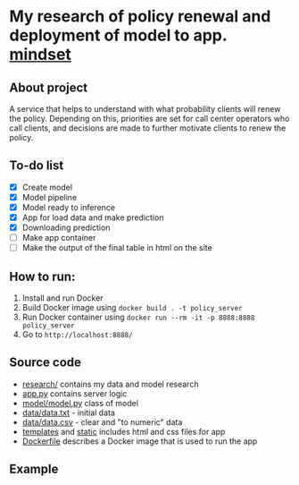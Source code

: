 # My research of policy renewal and deployment of model to app. [mindset](http://mind-set.ru/)

## About project
A service that helps to understand with what probability clients will renew the policy. Depending on this, priorities are set for call center operators who call clients, and decisions are made to further motivate clients to renew the policy.


## To-do list

- [x] Create model
- [x] Model pipeline
- [x] Model ready to inference
- [x] App for load data and make prediction
- [x] Downloading prediction
- [ ] Make app container
- [ ] Make the output of the final table in html on the site

## How to run:
1. Install and run Docker
2. Build Docker image using `docker build . -t policy_server`
3. Run Docker container using `docker run --rm -it -p 8888:8888 policy_server`
4. Go to `http://localhost:8888/`

## Source code
* [research/](research/) contains my data and model research
* [app.py](app.py) contains server logic
* [model/model.py](model/model.py) class of model
* [data/data.txt](data/data.txt) - initial data
* [data/data.csv](data/data.csv) - clear and "to numeric" data
* [templates](templates/) and [static](static/) includes html and css files for app
* [Dockerfile](Dockerfile) describes a Docker image that is used to run the app

## Example
